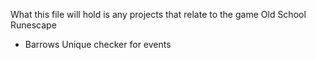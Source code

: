 What this file will hold is any projects that relate to the game Old School Runescape
- Barrows Unique checker for events
